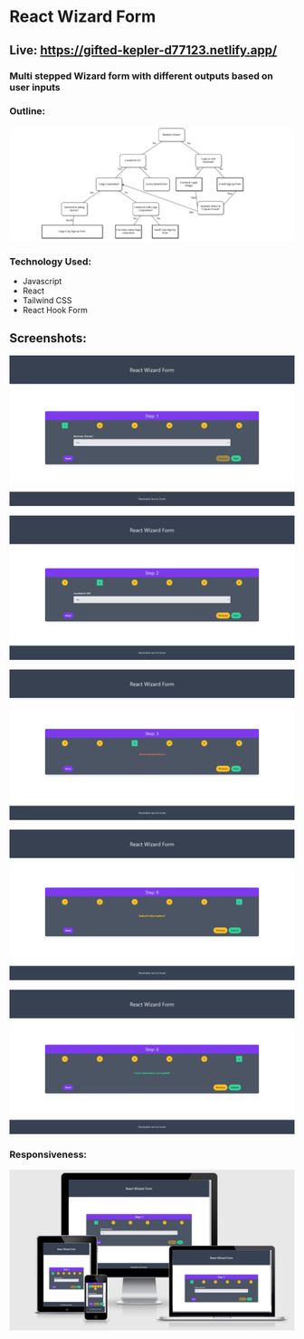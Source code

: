# React Wizard Form

## Live: https://gifted-kepler-d77123.netlify.app/

### Multi stepped Wizard form with different outputs based on user inputs

### Outline:

![outline](/images/outline.jpg)

### Technology Used:

- Javascript
- React
- Tailwind CSS
- React Hook Form

## Screenshots:

![step-1](/images/1.png)

![step-2](/images/2.png)

![step-3](/images/3.png)

![step-4](/images/4.png)

![step-5](/images/5.png)

### Responsiveness:

![responsiveness](/images/responsiveness.jpg)

